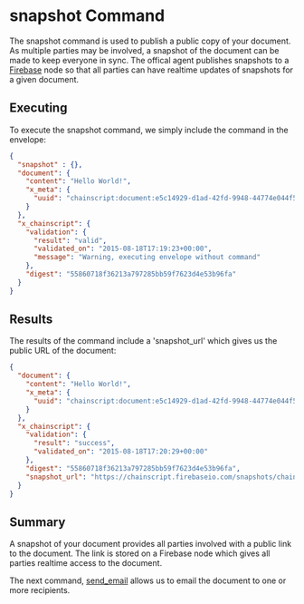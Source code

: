 # snapshot Command

The snapshot command is used to publish a public copy of your document.  As multiple parties may be involved, a snapshot of the document can be made to keep everyone in sync.  The offical agent publishes snapshots to a [Firebase](http://firebase.com) node so that all parties can have realtime updates of snapshots for a given document.

## Executing

To execute the snapshot command, we simply include the command in the envelope:

```JSON
{
  "snapshot" : {},
  "document": {
    "content": "Hello World!",
    "x_meta": {
      "uuid": "chainscript:document:e5c14929-d1ad-42fd-9948-44774e044f53"
    }
  },
  "x_chainscript": {
    "validation": {
      "result": "valid",
      "validated_on": "2015-08-18T17:19:23+00:00",
      "message": "Warning, executing envelope without command"
    },
    "digest": "55860718f36213a797285bb59f7623d4e53b96fa"
  }
}
```

## Results

The results of the command include a 'snapshot_url' which gives us the public URL of the document:

```JSON
{
  "document": {
    "content": "Hello World!",
    "x_meta": {
      "uuid": "chainscript:document:e5c14929-d1ad-42fd-9948-44774e044f53"
    }
  },
  "x_chainscript": {
    "validation": {
      "result": "success",
      "validated_on": "2015-08-18T17:20:29+00:00"
    },
    "digest": "55860718f36213a797285bb59f7623d4e53b96fa",
    "snapshot_url": "https://chainscript.firebaseio.com/snapshots/chainscript:document:e5c14929-d1ad-42fd-9948-44774e044f53.json",
  }
}
```

## Summary

A snapshot of your document provides all parties involved with a public link to the document.  The link is stored on a Firebase node which gives all parties realtime access to the document.

The next command, [send_email](send_email.md) allows us to email the document to one or more recipients.